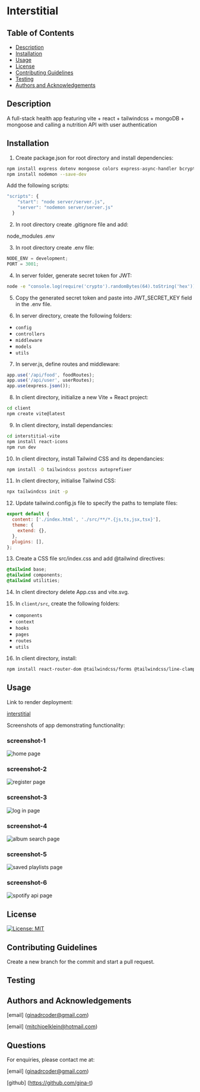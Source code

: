 # Interstitial

## Table of Contents

- [Description](#description)
- [Installation](#installation)
- [Usage](#usage)
- [License](#license)
- [Contributing Guidelines](#contributing-guidelines)
- [Testing](#testing)
- [Authors and Acknowledgements](#authors-and-acknowledgements)

## Description

A full-stack health app featuring vite + react + tailwindcss + mongoDB + mongoose and calling a nutrition API with user authentication

## Installation

1. Create package.json for root directory and install dependencies:

```zsh
npm install express dotenv mongoose colors express-async-handler bcryptjs jsonwebtoken
npm install nodemon --save-dev
```

Add the following scripts:

```javascript
"scripts": {
    "start": "node server/server.js",
    "server": "nodemon server/server.js"
  }
```

2. In root directory create .gitignore file and add:

node_modules
.env

3. In root directory create .env file:

```javascript
NODE_ENV = development;
PORT = 3001;
```

4. In server folder, generate secret token for JWT:

```zsh
node -e "console.log(require('crypto').randomBytes(64).toString('hex'))"
```

5. Copy the generated secret token and paste into JWT_SECRET_KEY field in the .env file.

6. In server directory, create the following folders:

- `config`
- `controllers`
- `middleware`
- `models`
- `utils`

7. In server.js, define routes and middleware:

```javascript
app.use('/api/food', foodRoutes);
app.use('/api/user', userRoutes);
app.use(express.json());
```

8. In client directory, initialize a new Vite + React project:

```zsh
cd client
npm create vite@latest
```

9. In client directory, install dependancies:

```zsh
cd interstitial-vite
npm install react-icons
npm run dev
```

10. In client directory, install Tailwind CSS and its dependancies:

```zsh
npm install -D tailwindcss postcss autoprefixer
```

11. In client directory, initialise Tailwind CSS:

```zsh
npx tailwindcss init -p
```

12. Update tailwind.config.js file to specify the paths to template files:

```javascript
export default {
  content: ['./index.html', './src/**/*.{js,ts,jsx,tsx}'],
  theme: {
    extend: {},
  },
  plugins: [],
};
```

13. Create a CSS file src/index.css and add @tailwind directives:

```css
@tailwind base;
@tailwind components;
@tailwind utilities;
```

14. In client directory delete App.css and vite.svg.

15. In `client/src`, create the following folders:

- `components`
- `context`
- `hooks`
- `pages`
- `routes`
- `utils`

16. In client directory, install:

```zsh
npm install react-router-dom @tailwindcss/forms @tailwindcss/line-clamp @headlessui/react @heroicons/react
```

## Usage

Link to render deployment:

[interstitial](https://interstitial.onrender.com/)

Screenshots of app demonstrating functionality:

### screenshot-1

![home page](./client/src/assets/screenshot-1.png)

### screenshot-2

![register page](./client/src/assets/screenshot-2.png)

### screenshot-3

![log in page](./client/src/assets/screenshot-3.png)

### screenshot-4

![album search page](./client/src/assets/screenshot-4.png)

### screenshot-5

![saved playlists page](./client/src/assets/screenshot-5.png)

### screenshot-6

![spotify api page](./client/src/assets/screenshot-6.png)

## License

[![License: MIT](https://img.shields.io/badge/License-MIT-yellow.svg)](https://opensource.org/licenses/MIT)

## Contributing Guidelines

Create a new branch for the commit and start a pull request.

## Testing

## Authors and Acknowledgements

[email] (ginadrcoder@gmail.com)

[email] (mitchjoelklein@hotmail.com)

## Questions

For enquiries, please contact me at:

[email] (ginadrcoder@gmail.com)

[github] (https://github.com/gina-t)
